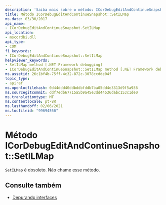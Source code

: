 ```yaml
---
description: 'Saiba mais sobre o método: ICorDebugEditAndContinueSnapshot:: SetILMap'
title: Método ICorDebugEditAndContinueSnapshot::SetILMap
ms.date: 03/30/2017
api_name:
- ICorDebugEditAndContinueSnapshot.SetILMap
api_location:
- mscordbi.dll
api_type:
- COM
f1_keywords:
- ICorDebugEditAndContinueSnapshot::SetILMap
helpviewer_keywords:
- SetILMap method [.NET Framework debugging]
- ICorDebugEditAndContinueSnapshot::SetILMap method [.NET Framework debugging]
ms.assetid: 26c1bf4b-75ff-4c32-872c-3078ccdde04f
topic_type:
- apiref
ms.openlocfilehash: 0d44ddd40ddbddbfddb7ba05dd4e3313d9f5a936
ms.sourcegitcommit: ddf7edb67715a5b9a45e3dd44536dabc153c1de0
ms.translationtype: MT
ms.contentlocale: pt-BR
ms.lasthandoff: 02/06/2021
ms.locfileid: "99694566"
---
```

# <a name="icordebugeditandcontinuesnapshotsetilmap-method"></a>Método ICorDebugEditAndContinueSnapshot::SetILMap

`SetILMap` é obsoleto. Não chame esse método.  
  
## <a name="see-also"></a>Consulte também

- [Depurando interfaces](debugging-interfaces.md)
